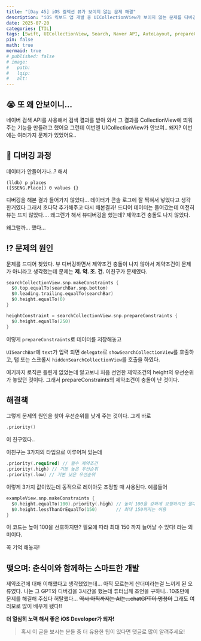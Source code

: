 ```yaml
---
title: "[Day 45] iOS 컬렉션 뷰가 보이지 않는 문제 해결"
description: "iOS 킥보드 앱 개발 중 UICollectionView가 보이지 않는 문제를 디버깅하고 해결 과정."
date: 2025-07-20
categories: [TIL]
tags: [Swift, UICollectionView, Search, Naver API, AutoLayout, prepareConstraints, priority]
pin: false
math: true
mermaid: true
# published: false
# image:
#   path:
#   lqip: 
#   alt: 
---
```


## 😭 또 왜 안보이니...

네이버 검색 API를 사용해서 검색 결과를 받아 와서 그 결과를 CollectionView에 띄워주는 기능을 만들려고 했어요
그런데 이번엔 UICollectionView가 안보여.. 왜지? 
이번에는 여러가지 문제가 있었어요..

## 🐞 디버깅 과정

데이터가 안들어가나..? 해서
```lldb
(lldb) p places
([SSENG.Place]) 0 values {}
```
디버깅을 해본 결과 들어가지 않았다... 데이터가 콘솔 로그에 잘 찍혀서 넣었다고 생각한거였다
그래서 호다닥 추가해주고 다시 해본결과! 드디어 데이터는 들어갔는데 
여전히 뷰는 뜨지 않았다.... 왜그런가 해서 뷰디버깅을 했는데? 제약조건 충돌도 나지 않았다.

왜그럴까... 했다...

## ⁉️ 문제의 원인

문제를 드디어 찾았다. 뷰 디버깅하면서 제약조건 충돌이 나지 않아서 제약조건이 문제가 아니라고 생각했는데
문제는 **제. 약. 조. 건.** 이친구가 문제였다.

```swift
searchCollectionView.snp.makeConstraints {
  $0.top.equalTo(searchBar.snp.bottom)
  $0.leading.trailing.equalTo(searchBar)
  $0.height.equalTo(0)
}

heightConstraint = searchCollectionView.snp.prepareConstraints {
  $0.height.equalTo(250)
}
```
이렇게 `prepareConstraints`로 데이터를 저장해놓고 

 `UISearchBar`에 `text`가 입력 되면 `delegate`로 `showSearchCollectionView`를 호출하고, 탭 또는 스크롤시 `hiddenSearchCollectionView`를 호출을 하였다.

 여기까지 로직은 틀린게 없었는데 알고보니 처음 선언한 제약조건의 height의 우선순위가 놓았던 것이다. 그래서 prepareConstraints의 제약조건이 충돌이 난 것이다.

## 해결책

그렇게 문제의 원인을 찾아 우선순위를 낮게 주는 것이다. 그게 바로 
```swift
.priority()
```
이 친구였다..

이친구는 3가지의 타입으로 이루어져 있는데
```swift
.priority(.required) // 필수 제약조건
.priority(.high) // 기본 높은 우선순위
.priority(.low) // 기본 낮은 우선순위
```

이렇게 3가지 값이있는데 동적으로 레이아웃 조정할 때 사용된다. 예를들어
```swift
exampleView.snp.makeConstraints {
  $0.height.equalTo(100).priority(.high) // 높이 100을 강하게 요청하지만 절대는 아님
  $0.height.lessThanOrEqualTo(150)       // 최대 150까지는 허용
}
```
이 코드는 높이 100을 선호하지만? 필요에 따라 최대 150 까지 늘어날 수 있다! 라는 의미이다.

꼭 기억 해놓자!

## 맺으며: 춘식이와 함께하는 스마트한 개발

제약조건에 대해 이해했다고 생각했었는데... 아직 모르는게 산더미라는걸 느끼게 된 오류였다.
나는 그 GPT와 디버깅을 3시간을 했는데 튜터님께 조언을 구하니.. 10초만에 문제를 해결해 주셨다 허탈했다...
~~역시 아직까지는 AI는...chatGPT이 멍청이~~
그래도 여러모로 많이 배우게 됐다!!

**더 열심히 노력 해서 좋은 iOS Developer가 되자!**

> 혹시 이 글을 보시는 분들 중 더 유용한 팁이 있다면 댓글로 많이 알려주세요!